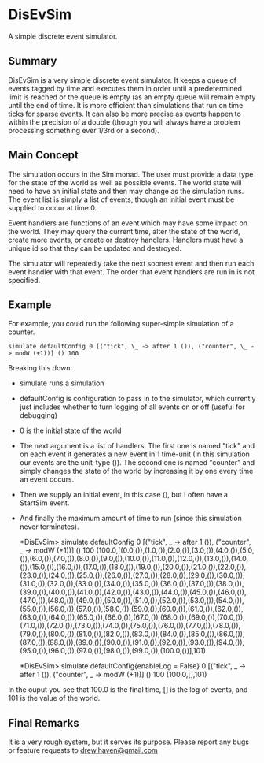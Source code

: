 # DisEvSim

A simple discrete event simulator.

## Summary

DisEvSim is a very simple discrete event simulator.  It keeps a queue of events tagged by time and executes them in order until a predetermined limit is reached or the queue is empty (as an empty queue will remain empty until the end of time.  It is more efficient than simulations that run on time ticks for sparse events.  It can also be more precise as events happen to within the precision of a double (though you will always have a problem processing something ever 1/3rd or a second).

## Main Concept

The simulation occurs in the Sim monad.  The user must provide a data type for the state of the world as well as possible events.  The world state will need to have an initial state and then may change as the simulation runs.  The event list is simply a list of events, though an initial event must be supplied to occur at time 0.

Event handlers are functions of an event which may have some impact on the world.  They may query the current time, alter the state of the world, create more events, or create or destroy handlers.  Handlers must have a unique id so that they can be updated and destroyed.

The simulator will repeatedly take the next soonest event and then run each event handler with that event.  The order that event handlers are run in is not specified.

## Example

For example, you could run the following super-simple simulation of a counter.

    simulate defaultConfig 0 [("tick", \_ -> after 1 ()), ("counter", \_ -> modW (+1))] () 100

Breaking this down:
* simulate runs a simulation
* defaultConfig is configuration to pass in to the simulator, which currently just includes whether to turn logging of all events on or off (useful for debugging)
* 0 is the initial state of the world
* The next argument is a list of handlers.  The first one is named "tick" and on each event it generates a new event in 1 time-unit (In this simulation our events are the unit-type ()).  The second one is named "counter" and simply changes the state of the world by increasing it by one every time an event occurs.
* Then we supply an initial event, in this case (), but I often have a StartSim event.
* And finally the maximum amount of time to run (since this simulation never terminates).

    *DisEvSim> simulate defaultConfig 0 [("tick", \_ -> after 1 ()), ("counter", \_ -> modW (+1))] () 100
    (100.0,[(0.0,()),(1.0,()),(2.0,()),(3.0,()),(4.0,()),(5.0,()),(6.0,()),(7.0,()),(8.0,()),(9.0,()),(10.0,()),(11.0,()),(12.0,()),(13.0,()),(14.0,()),(15.0,()),(16.0,()),(17.0,()),(18.0,()),(19.0,()),(20.0,()),(21.0,()),(22.0,()),(23.0,()),(24.0,()),(25.0,()),(26.0,()),(27.0,()),(28.0,()),(29.0,()),(30.0,()),(31.0,()),(32.0,()),(33.0,()),(34.0,()),(35.0,()),(36.0,()),(37.0,()),(38.0,()),(39.0,()),(40.0,()),(41.0,()),(42.0,()),(43.0,()),(44.0,()),(45.0,()),(46.0,()),(47.0,()),(48.0,()),(49.0,()),(50.0,()),(51.0,()),(52.0,()),(53.0,()),(54.0,()),(55.0,()),(56.0,()),(57.0,()),(58.0,()),(59.0,()),(60.0,()),(61.0,()),(62.0,()),(63.0,()),(64.0,()),(65.0,()),(66.0,()),(67.0,()),(68.0,()),(69.0,()),(70.0,()),(71.0,()),(72.0,()),(73.0,()),(74.0,()),(75.0,()),(76.0,()),(77.0,()),(78.0,()),(79.0,()),(80.0,()),(81.0,()),(82.0,()),(83.0,()),(84.0,()),(85.0,()),(86.0,()),(87.0,()),(88.0,()),(89.0,()),(90.0,()),(91.0,()),(92.0,()),(93.0,()),(94.0,()),(95.0,()),(96.0,()),(97.0,()),(98.0,()),(99.0,()),(100.0,())],101)

    *DisEvSim> simulate defaultConfig{enableLog = False} 0 [("tick", \_ -> after 1 ()), ("counter", \_ -> modW (+1))] () 100
    (100.0,[],101)

In the ouput you see that 100.0 is the final time, [] is the log of events, and 101 is the value of the world.

## Final Remarks

It is a very rough system, but it serves its purpose.  Please report any bugs or feature requests to drew.haven@gmail.com
